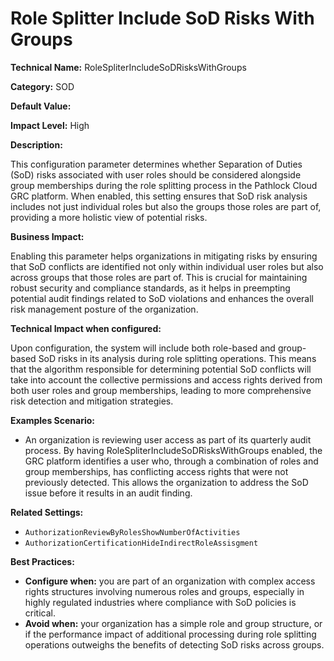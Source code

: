 # Role Splitter Include SoD Risks With Groups

**Technical Name:** RoleSpliterIncludeSoDRisksWithGroups

**Category:** SOD

**Default Value:**

**Impact Level:** High

**Description:**

This configuration parameter determines whether Separation of Duties (SoD) risks associated with user roles should be considered alongside group memberships during the role splitting process in the Pathlock Cloud GRC platform. When enabled, this setting ensures that SoD risk analysis includes not just individual roles but also the groups those roles are part of, providing a more holistic view of potential risks.

**Business Impact:**

Enabling this parameter helps organizations in mitigating risks by ensuring that SoD conflicts are identified not only within individual user roles but also across groups that those roles are part of. This is crucial for maintaining robust security and compliance standards, as it helps in preempting potential audit findings related to SoD violations and enhances the overall risk management posture of the organization.

**Technical Impact when configured:**

Upon configuration, the system will include both role-based and group-based SoD risks in its analysis during role splitting operations. This means that the algorithm responsible for determining potential SoD conflicts will take into account the collective permissions and access rights derived from both user roles and group memberships, leading to more comprehensive risk detection and mitigation strategies.

**Examples Scenario:**

- An organization is reviewing user access as part of its quarterly audit process. By having RoleSpliterIncludeSoDRisksWithGroups enabled, the GRC platform identifies a user who, through a combination of roles and group memberships, has conflicting access rights that were not previously detected. This allows the organization to address the SoD issue before it results in an audit finding.

**Related Settings:**

- `AuthorizationReviewByRolesShowNumberOfActivities`
- `AuthorizationCertificationHideIndirectRoleAssisgment`

**Best Practices:** 
- **Configure when:** you are part of an organization with complex access rights structures involving numerous roles and groups, especially in highly regulated industries where compliance with SoD policies is critical.
- **Avoid when:** your organization has a simple role and group structure, or if the performance impact of additional processing during role splitting operations outweighs the benefits of detecting SoD risks across groups.